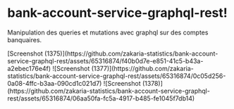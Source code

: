 # bank-account-service-graphql-rest!
<p>Manipulation des queries et mutations avec graphql sur des comptes banquaires.</p>
[Screenshot (1375)](https://github.com/zakaria-statistics/bank-account-service-graphql-rest/assets/65316874/f40b0d7e-e851-41c5-b43a-a2ebec176e4f)
![Screenshot (1377)](https://github.com/zakaria-statistics/bank-account-service-graphql-rest/assets/65316874/0c05d256-0a08-4ffc-b3aa-090cd1c021d7)
![Screenshot (1378)](https://github.com/zakaria-statistics/bank-account-service-graphql-rest/assets/65316874/06aa50fa-fc5a-4917-b485-fe1045f7db14)
